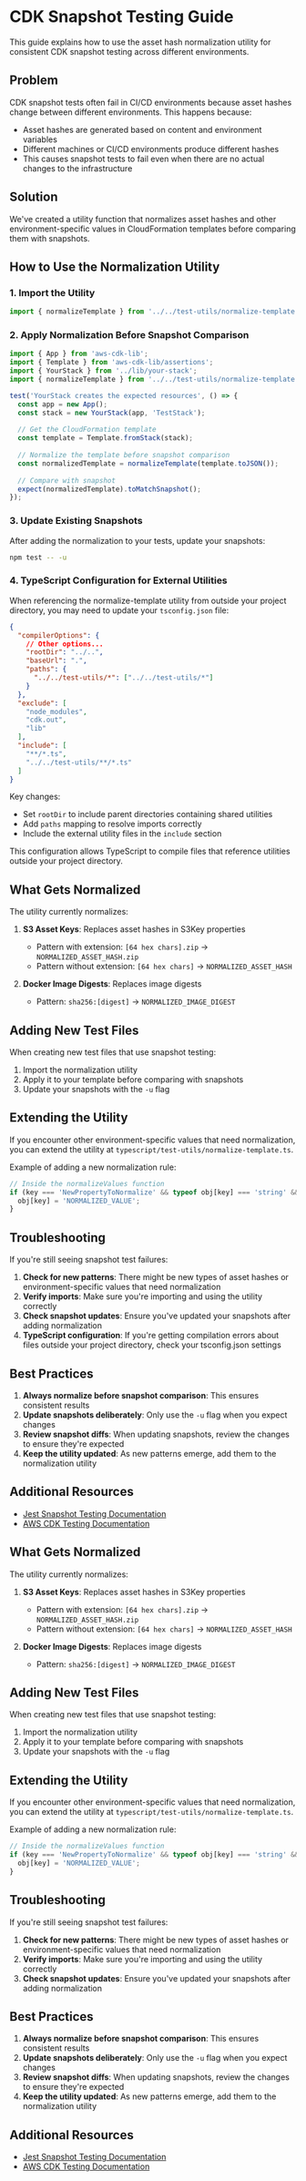 # CDK Snapshot Testing Guide

This guide explains how to use the asset hash normalization utility for consistent CDK snapshot testing across different environments.

## Problem

CDK snapshot tests often fail in CI/CD environments because asset hashes change between different environments. This happens because:

- Asset hashes are generated based on content and environment variables
- Different machines or CI/CD environments produce different hashes
- This causes snapshot tests to fail even when there are no actual changes to the infrastructure

## Solution

We've created a utility function that normalizes asset hashes and other environment-specific values in CloudFormation templates before comparing them with snapshots.

## How to Use the Normalization Utility

### 1. Import the Utility

```typescript
import { normalizeTemplate } from '../../test-utils/normalize-template';
```

### 2. Apply Normalization Before Snapshot Comparison

```typescript
import { App } from 'aws-cdk-lib';
import { Template } from 'aws-cdk-lib/assertions';
import { YourStack } from '../lib/your-stack';
import { normalizeTemplate } from '../../test-utils/normalize-template';

test('YourStack creates the expected resources', () => {
  const app = new App();
  const stack = new YourStack(app, 'TestStack');
  
  // Get the CloudFormation template
  const template = Template.fromStack(stack);
  
  // Normalize the template before snapshot comparison
  const normalizedTemplate = normalizeTemplate(template.toJSON());
  
  // Compare with snapshot
  expect(normalizedTemplate).toMatchSnapshot();
});
```

### 3. Update Existing Snapshots

After adding the normalization to your tests, update your snapshots:

```bash
npm test -- -u
```

### 4. TypeScript Configuration for External Utilities

When referencing the normalize-template utility from outside your project directory, you may need to update your `tsconfig.json` file:

```json
{
  "compilerOptions": {
    // Other options...
    "rootDir": "../..",
    "baseUrl": ".",
    "paths": {
      "../../test-utils/*": ["../../test-utils/*"]
    }
  },
  "exclude": [
    "node_modules",
    "cdk.out",
    "lib"
  ],
  "include": [
    "**/*.ts",
    "../../test-utils/**/*.ts"
  ]
}
```

Key changes:
- Set `rootDir` to include parent directories containing shared utilities
- Add `paths` mapping to resolve imports correctly
- Include the external utility files in the `include` section

This configuration allows TypeScript to compile files that reference utilities outside your project directory.

## What Gets Normalized

The utility currently normalizes:

1. **S3 Asset Keys**: Replaces asset hashes in S3Key properties
   - Pattern with extension: `[64 hex chars].zip` → `NORMALIZED_ASSET_HASH.zip`
   - Pattern without extension: `[64 hex chars]` → `NORMALIZED_ASSET_HASH`

2. **Docker Image Digests**: Replaces image digests
   - Pattern: `sha256:[digest]` → `NORMALIZED_IMAGE_DIGEST`

## Adding New Test Files

When creating new test files that use snapshot testing:

1. Import the normalization utility
2. Apply it to your template before comparing with snapshots
3. Update your snapshots with the `-u` flag

## Extending the Utility

If you encounter other environment-specific values that need normalization, you can extend the utility at `typescript/test-utils/normalize-template.ts`.

Example of adding a new normalization rule:

```typescript
// Inside the normalizeValues function
if (key === 'NewPropertyToNormalize' && typeof obj[key] === 'string' && /pattern-to-match/.test(obj[key])) {
  obj[key] = 'NORMALIZED_VALUE';
}
```

## Troubleshooting

If you're still seeing snapshot test failures:

1. **Check for new patterns**: There might be new types of asset hashes or environment-specific values that need normalization
2. **Verify imports**: Make sure you're importing and using the utility correctly
3. **Check snapshot updates**: Ensure you've updated your snapshots after adding normalization
4. **TypeScript configuration**: If you're getting compilation errors about files outside your project directory, check your tsconfig.json settings

## Best Practices

1. **Always normalize before snapshot comparison**: This ensures consistent results
2. **Update snapshots deliberately**: Only use the `-u` flag when you expect changes
3. **Review snapshot diffs**: When updating snapshots, review the changes to ensure they're expected
4. **Keep the utility updated**: As new patterns emerge, add them to the normalization utility

## Additional Resources

- [Jest Snapshot Testing Documentation](https://jestjs.io/docs/snapshot-testing)
- [AWS CDK Testing Documentation](https://docs.aws.amazon.com/cdk/v2/guide/testing.html)

## What Gets Normalized

The utility currently normalizes:

1. **S3 Asset Keys**: Replaces asset hashes in S3Key properties
   - Pattern with extension: `[64 hex chars].zip` → `NORMALIZED_ASSET_HASH.zip`
   - Pattern without extension: `[64 hex chars]` → `NORMALIZED_ASSET_HASH`

2. **Docker Image Digests**: Replaces image digests
   - Pattern: `sha256:[digest]` → `NORMALIZED_IMAGE_DIGEST`

## Adding New Test Files

When creating new test files that use snapshot testing:

1. Import the normalization utility
2. Apply it to your template before comparing with snapshots
3. Update your snapshots with the `-u` flag

## Extending the Utility

If you encounter other environment-specific values that need normalization, you can extend the utility at `typescript/test-utils/normalize-template.ts`.

Example of adding a new normalization rule:

```typescript
// Inside the normalizeValues function
if (key === 'NewPropertyToNormalize' && typeof obj[key] === 'string' && /pattern-to-match/.test(obj[key])) {
  obj[key] = 'NORMALIZED_VALUE';
}
```

## Troubleshooting

If you're still seeing snapshot test failures:

1. **Check for new patterns**: There might be new types of asset hashes or environment-specific values that need normalization
2. **Verify imports**: Make sure you're importing and using the utility correctly
3. **Check snapshot updates**: Ensure you've updated your snapshots after adding normalization

## Best Practices

1. **Always normalize before snapshot comparison**: This ensures consistent results
2. **Update snapshots deliberately**: Only use the `-u` flag when you expect changes
3. **Review snapshot diffs**: When updating snapshots, review the changes to ensure they're expected
4. **Keep the utility updated**: As new patterns emerge, add them to the normalization utility

## Additional Resources

- [Jest Snapshot Testing Documentation](https://jestjs.io/docs/snapshot-testing)
- [AWS CDK Testing Documentation](https://docs.aws.amazon.com/cdk/v2/guide/testing.html)
